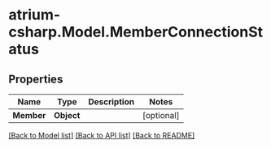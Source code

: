 # atrium-csharp.Model.MemberConnectionStatus
## Properties

Name | Type | Description | Notes
------------ | ------------- | ------------- | -------------
**Member** | **Object** |  | [optional] 

[[Back to Model list]](../README.md#documentation-for-models) [[Back to API list]](../README.md#documentation-for-api-endpoints) [[Back to README]](../README.md)


